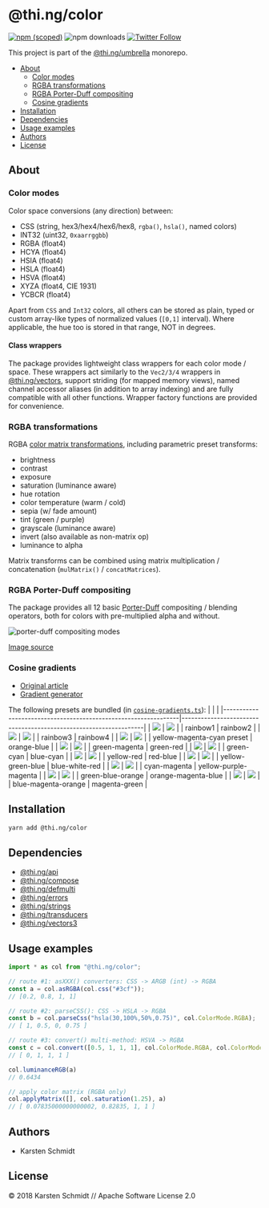 # @thi.ng/color

[![npm (scoped)](https://img.shields.io/npm/v/@thi.ng/color.svg)](https://www.npmjs.com/package/@thi.ng/color)
![npm downloads](https://img.shields.io/npm/dm/@thi.ng/color.svg)
[![Twitter Follow](https://img.shields.io/twitter/follow/thing_umbrella.svg?style=flat-square&label=twitter)](https://twitter.com/thing_umbrella)

This project is part of the
[@thi.ng/umbrella](https://github.com/thi-ng/umbrella/) monorepo.

<!-- TOC depthFrom:2 depthTo:3 -->

- [About](#about)
    - [Color modes](#color-modes)
    - [RGBA transformations](#rgba-transformations)
    - [RGBA Porter-Duff compositing](#rgba-porter-duff-compositing)
    - [Cosine gradients](#cosine-gradients)
- [Installation](#installation)
- [Dependencies](#dependencies)
- [Usage examples](#usage-examples)
- [Authors](#authors)
- [License](#license)

<!-- /TOC -->

## About

### Color modes

Color space conversions (any direction) between:

- CSS (string, hex3/hex4/hex6/hex8, `rgba()`, `hsla()`, named colors)
- INT32 (uint32, `0xaarrggbb`)
- RGBA (float4)
- HCYA (float4)
- HSIA (float4)
- HSLA (float4)
- HSVA (float4)
- XYZA (float4, CIE 1931)
- YCBCR (float4)

Apart from `CSS` and `Int32` colors, all others can be stored as plain,
typed or custom array-like types of normalized values (`[0,1]`
interval). Where applicable, the hue too is stored in that range, NOT in
degrees.

#### Class wrappers

The package provides lightweight class wrappers for each color mode /
space. These wrappers act similarly to the `Vec2/3/4` wrappers in
[@thi.ng/vectors](https://github.com/thi-ng/umbrella/tree/master/packages/vectors3),
support striding (for mapped memory views), named channel accessor
aliases (in addition to array indexing) and are fully compatible with
all other functions. Wrapper factory functions are provided for
convenience.

### RGBA transformations

RGBA [color matrix
transformations](https://github.com/thi-ng/umbrella/tree/feature/vec-refactor/packages/color/src/matrix.ts),
including parametric preset transforms:

- brightness
- contrast
- exposure
- saturation (luminance aware)
- hue rotation
- color temperature (warm / cold)
- sepia (w/ fade amount)
- tint (green / purple)
- grayscale (luminance aware)
- invert (also available as non-matrix op)
- luminance to alpha

Matrix transforms can be combined using matrix multiplication /
concatenation (`mulMatrix()` / `concatMatrices`).

### RGBA Porter-Duff compositing

The package provides all 12 basic
[Porter-Duff](https://github.com/thi-ng/umbrella/tree/feature/vec-refactor/packages/color/src/porter-duff.ts)
compositing / blending operators, both for colors with pre-multiplied
alpha and without.

![porter-duff compositing modes](https://raw.githubusercontent.com/thi-ng/umbrella/feature/color/assets/porterduff.png)

[Image source](http://www.svgopen.org/2005/papers/abstractsvgopen/#PorterDuffMap)

### Cosine gradients

- [Original article](http://www.iquilezles.org/www/articles/palettes/palettes.htm)
- [Gradient generator](http://dev.thi.ng/gradients/)

The following presets are bundled (in [`cosine-gradients.ts`](https://github.com/thi-ng/umbrella/tree/feature/vec-refactor/packages/color/src/cosine-gradients.ts)):
|                                                                |                                                                  |
|----------------------------------------------------------------|------------------------------------------------------------------|
| ![](http://media.thi.ng/color/presets/rainbow1.svg)            | ![](http://media.thi.ng/color/presets/rainbow2.svg)              |
| rainbow1                                                       | rainbow2                                                         |
| ![](http://media.thi.ng/color/presets/rainbow3.svg)            | ![](http://media.thi.ng/color/presets/rainbow4.svg)              |
| rainbow3                                                       | rainbow4                                                         |
| ![](http://media.thi.ng/color/presets/yellow-magenta-cyan.svg) | ![](http://media.thi.ng/color/presets/orange-blue.svg)           |
| yellow-magenta-cyan preset                                     | orange-blue                                                      |
| ![](http://media.thi.ng/color/presets/green-magenta.svg)       | ![](http://media.thi.ng/color/presets/green-red.svg)             |
| green-magenta                                                  | green-red                                                        |
| ![](http://media.thi.ng/color/presets/green-cyan.svg)          | ![](http://media.thi.ng/color/presets/blue-cyan.svg)             |
| green-cyan                                                     | blue-cyan                                                        |
| ![](http://media.thi.ng/color/presets/yellow-red.svg)          | ![](http://media.thi.ng/color/presets/red-blue.svg)              |
| yellow-red                                                     | red-blue                                                         |
| ![](http://media.thi.ng/color/presets/yellow-green-blue.svg)   | ![](http://media.thi.ng/color/presets/blue-white-red.svg)        |
| yellow-green-blue                                              | blue-white-red                                                   |
| ![](http://media.thi.ng/color/presets/cyan-magenta.svg)        | ![](http://media.thi.ng/color/presets/yellow-purple-magenta.svg) |
| cyan-magenta                                                   | yellow-purple-magenta                                            |
| ![](http://media.thi.ng/color/presets/green-blue-orange.svg)   | ![](http://media.thi.ng/color/presets/orange-magenta-blue.svg)   |
| green-blue-orange                                              | orange-magenta-blue                                              |
| ![](http://media.thi.ng/color/presets/blue-magenta-orange.svg) | ![](http://media.thi.ng/color/presets/magenta-green.svg)         |
| blue-magenta-orange                                            | magenta-green                                                    |

## Installation

```bash
yarn add @thi.ng/color
```

## Dependencies

- [@thi.ng/api](https://github.com/thi-ng/umbrella/tree/master/packages/api)
- [@thi.ng/compose](https://github.com/thi-ng/umbrella/tree/master/packages/compose)
- [@thi.ng/defmulti](https://github.com/thi-ng/umbrella/tree/master/packages/defmulti)
- [@thi.ng/errors](https://github.com/thi-ng/umbrella/tree/master/packages/errors)
- [@thi.ng/strings](https://github.com/thi-ng/umbrella/tree/master/packages/strings)
- [@thi.ng/transducers](https://github.com/thi-ng/umbrella/tree/master/packages/transducers)
- [@thi.ng/vectors3](https://github.com/thi-ng/umbrella/tree/feature/vec-refactor/packages/vectors3)

## Usage examples

```ts
import * as col from "@thi.ng/color";

// route #1: asXXX() converters: CSS -> ARGB (int) -> RGBA
const a = col.asRGBA(col.css("#3cf"));
// [0.2, 0.8, 1, 1]

// route #2: parseCSS(): CSS -> HSLA -> RGBA
const b = col.parseCss("hsla(30,100%,50%,0.75)", col.ColorMode.RGBA);
// [ 1, 0.5, 0, 0.75 ]

// route #3: convert() multi-method: HSVA -> RGBA
const c = col.convert([0.5, 1, 1, 1], col.ColorMode.RGBA, col.ColorMode.HSVA);
// [ 0, 1, 1, 1 ]

col.luminanceRGB(a)
// 0.6434

// apply color matrix (RGBA only)
col.applyMatrix([], col.saturation(1.25), a)
// [ 0.07835000000000002, 0.82835, 1, 1 ]
```

## Authors

- Karsten Schmidt

## License

&copy; 2018 Karsten Schmidt // Apache Software License 2.0
